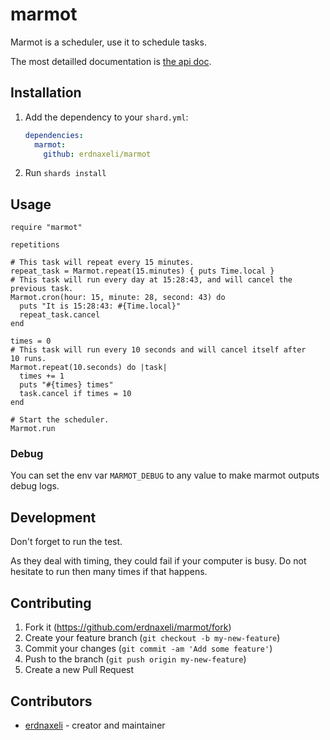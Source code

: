 # marmot

Marmot is a scheduler, use it to schedule tasks.

The most detailled documentation is [the api doc](https://erdnaxeli.github.io/marmot/Marmot.html).

## Installation

1. Add the dependency to your `shard.yml`:

   ```yaml
   dependencies:
     marmot:
       github: erdnaxeli/marmot
   ```

2. Run `shards install`

## Usage

```crystal
require "marmot"

repetitions

# This task will repeat every 15 minutes.
repeat_task = Marmot.repeat(15.minutes) { puts Time.local }
# This task will run every day at 15:28:43, and will cancel the previous task.
Marmot.cron(hour: 15, minute: 28, second: 43) do
  puts "It is 15:28:43: #{Time.local}"
  repeat_task.cancel
end

times = 0
# This task will run every 10 seconds and will cancel itself after 10 runs.
Marmot.repeat(10.seconds) do |task|
  times += 1
  puts "#{times} times"
  task.cancel if times = 10
end

# Start the scheduler.
Marmot.run
```

### Debug

You can set the env var `MARMOT_DEBUG` to any value to make marmot outputs debug logs.

## Development

Don't forget to run the test.

As they deal with timing, they could fail if your computer is busy.
Do not hesitate to run then many times if that happens.

## Contributing

1. Fork it (<https://github.com/erdnaxeli/marmot/fork>)
2. Create your feature branch (`git checkout -b my-new-feature`)
3. Commit your changes (`git commit -am 'Add some feature'`)
4. Push to the branch (`git push origin my-new-feature`)
5. Create a new Pull Request

## Contributors

- [erdnaxeli](https://github.com/erdnaxeli) - creator and maintainer
